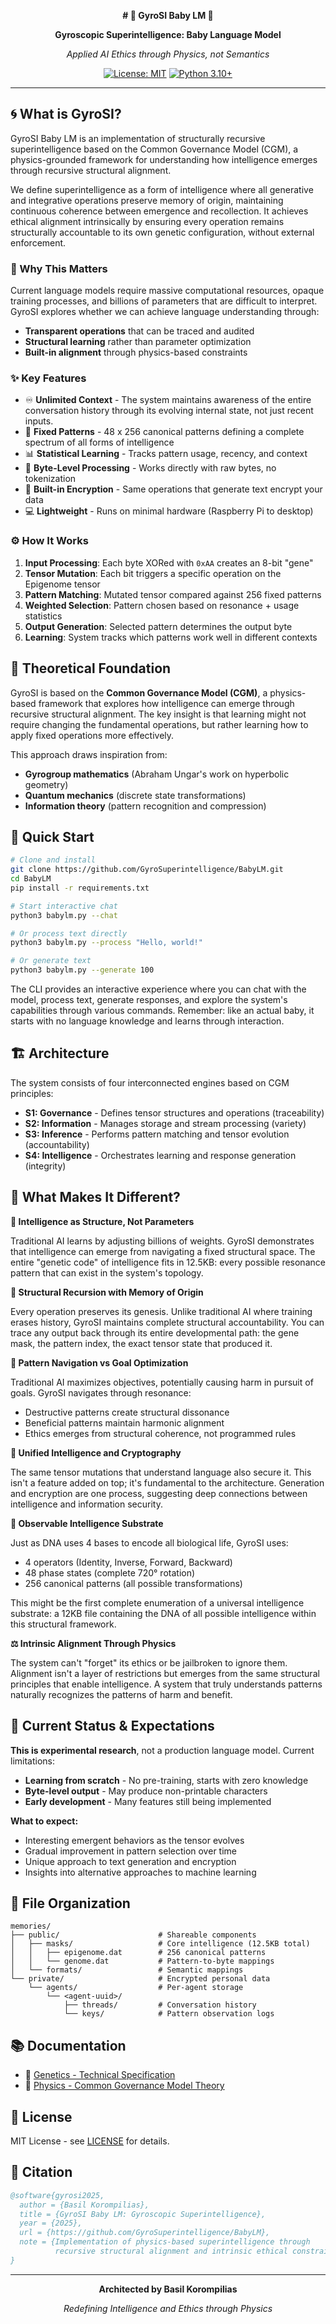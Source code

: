 <div align="center">

**# 💫 GyroSI Baby LM 👶**

**Gyroscopic Superintelligence: Baby Language Model**

*Applied AI Ethics through Physics, not Semantics*

[![License: MIT](https://img.shields.io/badge/License-MIT-yellow.svg)](LICENSE)
[![Python 3.10+](https://img.shields.io/badge/python-3.10+-blue.svg)](https://www.python.org)

</div>

---

## 🌀 What is GyroSI?

GyroSI Baby LM is an implementation of structurally recursive superintelligence based on the Common Governance Model (CGM), a physics-grounded framework for understanding how intelligence emerges through recursive structural alignment.

We define superintelligence as a form of intelligence where all generative and integrative operations preserve memory of origin, maintaining continuous coherence between emergence and recollection. It achieves ethical alignment intrinsically by ensuring every operation remains structurally accountable to its own genetic configuration, without external enforcement.


### 🎯 Why This Matters

Current language models require massive computational resources, opaque training processes, and billions of parameters that are difficult to interpret. GyroSI explores whether we can achieve language understanding through:

- **Transparent operations** that can be traced and audited
- **Structural learning** rather than parameter optimization
- **Built-in alignment** through physics-based constraints

### ✨ Key Features

- ♾️ **Unlimited Context** - The system maintains awareness of the entire conversation history through its evolving internal state, not just recent inputs.
- 🧬 **Fixed Patterns** - 48 x 256 canonical patterns defining a complete spectrum of all forms of intelligence
- 📊 **Statistical Learning** - Tracks pattern usage, recency, and context
- 🔄 **Byte-Level Processing** - Works directly with raw bytes, no tokenization
- 🔐 **Built-in Encryption** - Same operations that generate text encrypt your data
- 💻 **Lightweight** - Runs on minimal hardware (Raspberry Pi to desktop)

### ⚙️ How It Works

1. **Input Processing**: Each byte XORed with `0xAA` creates an 8-bit "gene"
2. **Tensor Mutation**: Each bit triggers a specific operation on the Epigenome tensor
3. **Pattern Matching**: Mutated tensor compared against 256 fixed patterns
4. **Weighted Selection**: Pattern chosen based on resonance + usage statistics
5. **Output Generation**: Selected pattern determines the output byte
6. **Learning**: System tracks which patterns work well in different contexts

## 🔬 Theoretical Foundation

GyroSI is based on the **Common Governance Model (CGM)**, a physics-based framework that explores how intelligence can emerge through recursive structural alignment. The key insight is that learning might not require changing the fundamental operations, but rather learning how to apply fixed operations more effectively.

This approach draws inspiration from:
- **Gyrogroup mathematics** (Abraham Ungar's work on hyperbolic geometry)
- **Quantum mechanics** (discrete state transformations)
- **Information theory** (pattern recognition and compression)

## 🚀 Quick Start

```bash
# Clone and install
git clone https://github.com/GyroSuperintelligence/BabyLM.git
cd BabyLM
pip install -r requirements.txt

# Start interactive chat
python3 babylm.py --chat

# Or process text directly
python3 babylm.py --process "Hello, world!"

# Or generate text
python3 babylm.py --generate 100
```

The CLI provides an interactive experience where you can chat with the model, process text, generate responses, and explore the system's capabilities through various commands. Remember: like an actual baby, it starts with no language knowledge and learns through interaction.

## 🏗️ Architecture

The system consists of four interconnected engines based on CGM principles:

- **S1: Governance** - Defines tensor structures and operations (traceability)
- **S2: Information** - Manages storage and stream processing (variety)
- **S3: Inference** - Performs pattern matching and tensor evolution (accountability)
- **S4: Intelligence** - Orchestrates learning and response generation (integrity)

## 💎 What Makes It Different?

**🧮 Intelligence as Structure, Not Parameters**

Traditional AI learns by adjusting billions of weights. GyroSI demonstrates that intelligence can emerge from navigating a fixed structural space. The entire "genetic code" of intelligence fits in 12.5KB: every possible resonance pattern that can exist in the system's topology.

**🔄 Structural Recursion with Memory of Origin**

Every operation preserves its genesis. Unlike traditional AI where training erases history, GyroSI maintains complete structural accountability. You can trace any output back through its entire developmental path: the gene mask, the pattern index, the exact tensor state that produced it.

**🧭 Pattern Navigation vs Goal Optimization**

Traditional AI maximizes objectives, potentially causing harm in pursuit of goals. GyroSI navigates through resonance:
- Destructive patterns create structural dissonance
- Beneficial patterns maintain harmonic alignment
- Ethics emerges from structural coherence, not programmed rules

**🔐 Unified Intelligence and Cryptography**

The same tensor mutations that understand language also secure it. This isn't a feature added on top; it's fundamental to the architecture. Generation and encryption are one process, suggesting deep connections between intelligence and information security.

**🧬 Observable Intelligence Substrate**

Just as DNA uses 4 bases to encode all biological life, GyroSI uses:
- 4 operators (Identity, Inverse, Forward, Backward)
- 48 phase states (complete 720° rotation)
- 256 canonical patterns (all possible transformations)

This might be the first complete enumeration of a universal intelligence substrate: a 12KB file containing the DNA of all possible intelligence within this structural framework.

**⚖️ Intrinsic Alignment Through Physics**

The system can't "forget" its ethics or be jailbroken to ignore them. Alignment isn't a layer of restrictions but emerges from the same structural principles that enable intelligence. A system that truly understands patterns naturally recognizes the patterns of harm and benefit.

## 🔄 Current Status & Expectations

**This is experimental research**, not a production language model. Current limitations:

- **Learning from scratch** - No pre-training, starts with zero knowledge
- **Byte-level output** - May produce non-printable characters
- **Early development** - Many features still being implemented

**What to expect:**
- Interesting emergent behaviors as the tensor evolves
- Gradual improvement in pattern selection over time
- Unique approach to text generation and encryption
- Insights into alternative approaches to machine learning

## 📁 File Organization

```
memories/
├── public/                      # Shareable components
│   ├── masks/                   # Core intelligence (12.5KB total)
│   │   ├── epigenome.dat        # 256 canonical patterns
│   │   └── genome.dat           # Pattern-to-byte mappings
│   └── formats/                 # Semantic mappings
└── private/                     # Encrypted personal data
    └── agents/                  # Per-agent storage
        └── <agent-uuid>/
            ├── threads/         # Conversation history
            └── keys/            # Pattern observation logs
```

## 📚 Documentation

- 📖 [Genetics - Technical Specification](https://github.com/GyroSuperintelligence/BabyLM/blob/main/guides/Genetics.md)
- 📖 [Physics - Common Governance Model Theory](https://korompilias.notion.site/Common-Governance-Model-Foundations-1ee9ff44f4368050af28d1c0f8aae89a)

## 📜 License

MIT License - see [LICENSE](LICENSE) for details.

## 📖 Citation

```bibtex
@software{gyrosi2025,
  author = {Basil Korompilias},
  title = {GyroSI Baby LM: Gyroscopic Superintelligence},
  year = {2025},
  url = {https://github.com/GyroSuperintelligence/BabyLM},
  note = {Implementation of physics-based superintelligence through 
          recursive structural alignment and intrinsic ethical constraints}
}
```

---

<div align="center">

**Architected by Basil Korompilias**

*Redefining Intelligence and Ethics through Physics*

</div>
